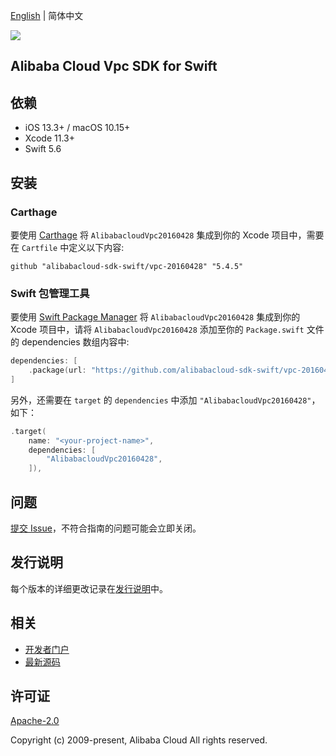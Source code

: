[English](README.md) | 简体中文

![](https://aliyunsdk-pages.alicdn.com/icons/AlibabaCloud.svg)

## Alibaba Cloud Vpc SDK for Swift

## 依赖

- iOS 13.3+ / macOS 10.15+
- Xcode 11.3+
- Swift 5.6

## 安装

### Carthage

要使用 [Carthage](https://github.com/Carthage/Carthage) 将 `AlibabacloudVpc20160428` 集成到你的 Xcode 项目中，需要在 `Cartfile` 中定义以下内容:

```ogdl
github "alibabacloud-sdk-swift/vpc-20160428" "5.4.5"
```

### Swift 包管理工具

要使用 [Swift Package Manager](https://swift.org/package-manager/) 将 `AlibabacloudVpc20160428` 集成到你的 Xcode 项目中，请将 `AlibabacloudVpc20160428` 添加至你的 `Package.swift` 文件的 dependencies 数组内容中:

```swift
dependencies: [
    .package(url: "https://github.com/alibabacloud-sdk-swift/vpc-20160428.git", from: "5.4.5")
]
```

另外，还需要在 `target` 的 `dependencies` 中添加 `"AlibabacloudVpc20160428"`，如下：

```swift
.target(
    name: "<your-project-name>",
    dependencies: [
        "AlibabacloudVpc20160428",
    ]),
```

## 问题

[提交 Issue](https://github.com/alibabacloud-sdk-swift/vpc-20160428/issues/new)，不符合指南的问题可能会立即关闭。

## 发行说明

每个版本的详细更改记录在[发行说明](./ChangeLog.txt)中。

## 相关

* [开发者门户](https://next.api.aliyun.com/home)
* [最新源码](https://github.com/alibabacloud-sdk-swift/vpc-20160428)

## 许可证

[Apache-2.0](http://www.apache.org/licenses/LICENSE-2.0)

Copyright (c) 2009-present, Alibaba Cloud All rights reserved.
